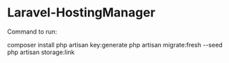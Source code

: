 # Laravel-HostingManager

Command to run:

composer install
php artisan key:generate
php artisan migrate:fresh --seed
php artisan storage:link
